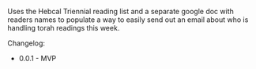 Uses the Hebcal Triennial reading list and a separate google doc with readers names to populate a way to easily send out an email about who is handling torah readings this week. 

Changelog:
* 0.0.1 - MVP
